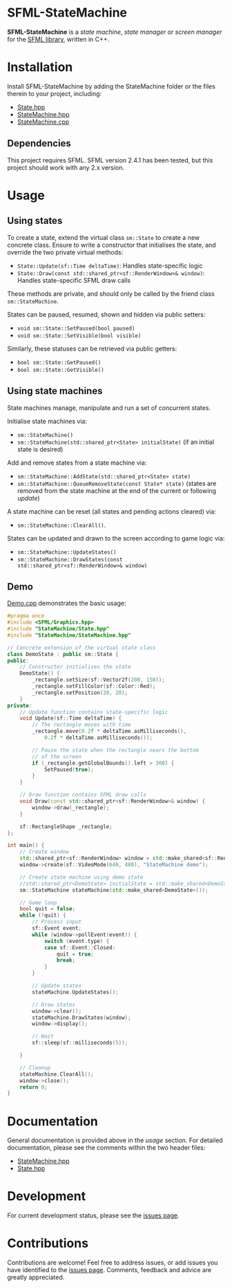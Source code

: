 # SFML-StateMachine
**SFML-StateMachine** is a *state machine*, *state manager* or *screen manager* for the [SFML library](http://www.sfml-dev.org/), written in C++.

# Installation
Install SFML-StateMachine by adding the StateMachine folder or the files therein to your project, including:
- [State.hpp](StateMachine/State.hpp)
- [StateMachine.hpp](StateMachine/StateMachine.hpp)
- [StateMachine.cpp](StateMachine/StateMachine.cpp)

## Dependencies
This project requires SFML. SFML version 2.4.1 has been tested, but this project should work with any 2.x version.

# Usage
## Using states
To create a state, extend the virtual class ```sm::State``` to create a new concrete class. Ensure to write a constructor that initialises the state, and override the two private virtual methods:

- ```State::Update(sf::Time deltaTime)```: Handles state-specific logic
- ```State::Draw(const std::shared_ptr<sf::RenderWindow>& window)```: Handles state-specific SFML draw calls

These methods are private, and should only be called by the friend class ```sm::StateMachine```.

States can be paused, resumed, shown and hidden via public setters:

- ```void sm::State::SetPaused(bool paused)```
- ```void sm::State::SetVisible(bool visible)```

Similarly, these statuses can be retrieved via public getters:

- ```bool sm::State::GetPaused()```
- ```bool sm::State::GetVisible()```

## Using state machines
State machines manage, manipulate and run a set of concurrent states.

Initialise state machines via:

- ```sm::StateMachine()```
- ```sm::StateMachine(std::shared_ptr<State> initialState)``` (if an initial state is desired)

Add and remove states from a state machine via:

- ```sm::StateMachine::AddState(std::shared_ptr<State> state)```
-  ```sm::StateMachine::QueueRemoveState(const State* state)``` (states are removed from the state machine at the end of the current or following *update*)

A state machine can be reset (all states and pending actions cleared) via:

- ```sm::StateMachine::ClearAll()```.

States can be updated and drawn to the screen according to game logic via:

- ```sm::StateMachine::UpdateStates()```
- ```sm::StateMachine::DrawStates(const std::shared_ptr<sf::RenderWindow>& window)```

## Demo
[Demo.cpp](Demo.cpp) demonstrates the basic usage:

```cpp
#pragma once
#include <SFML/Graphics.hpp>
#include "StateMachine/State.hpp"
#include "StateMachine/StateMachine.hpp"

// Concrete extension of the virtual state class
class DemoState : public sm::State {
public:
	// Constructor initialises the state
	DemoState() {
		_rectangle.setSize(sf::Vector2f(200, 150));
		_rectangle.setFillColor(sf::Color::Red);
		_rectangle.setPosition(20, 20);
	}
private:
	// Update function contains state-specific logic
	void Update(sf::Time deltaTime) {
		// The rectangle moves with time
		_rectangle.move(0.2f * deltaTime.asMilliseconds(),
			0.2f * deltaTime.asMilliseconds());

		// Pause the state when the rectangle nears the bottom
		// of the screen
		if (_rectangle.getGlobalBounds().left > 300) {
			SetPaused(true);
		}
	}

	// Draw function contains SFML draw calls
	void Draw(const std::shared_ptr<sf::RenderWindow>& window) {
		window->draw(_rectangle);
	}

	sf::RectangleShape _rectangle;
};

int main() {
	// Create window
	std::shared_ptr<sf::RenderWindow> window = std::make_shared<sf::RenderWindow>();
	window->create(sf::VideoMode(640, 480), "StateMachine demo");

	// Create state machine using demo state
	//std::shared_ptr<DemoState> initialState = std::make_shared<DemoState>();
	sm::StateMachine stateMachine(std::make_shared<DemoState>());

	// Game loop
	bool quit = false;
	while (!quit) {
		// Process input
		sf::Event event;
		while (window->pollEvent(event)) {
			switch (event.type) {
			case sf::Event::Closed:
				quit = true;
				break;
			}
		}

		// Update states
		stateMachine.UpdateStates();

		// Draw states
		window->clear();
		stateMachine.DrawStates(window);
		window->display();

		// Wait
		sf::sleep(sf::milliseconds(5));

	}

	// Cleanup
	stateMachine.ClearAll();
	window->close();
	return 0;
}
```
# Documentation
General documentation is provided above in the *usage* section. For detailed documentation, please see the comments within the two header files:

- [StateMachine.hpp](StateMachine/StateMachine.hpp)
- [State.hpp](StateMachine/State.hpp)

# Development
For current development status, please see the [issues page](https://github.com/astewartau/SFML-StateMachine/issues).

# Contributions
Contributions are welcome! Feel free to address issues, or add issues you have identified to the [issues page](https://github.com/astewartau/SFML-StateMachine/issues). Comments, feedback and advice are greatly appreciated.
